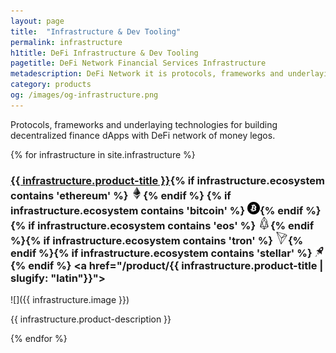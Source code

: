 ```yaml
---
layout: page
title:  "Infrastructure & Dev Tooling"
permalink: infrastructure
h1title: DeFi Infrastructure & Dev Tooling
pagetitle: DeFi Network Financial Services Infrastructure  
metadescription: DeFi Network it is protocols, frameworks and underlaying technologies for building decentralized finance ecosystems.
category: products
og: /images/og-infrastructure.png
---
```

Protocols, frameworks and underlaying technologies for building decentralized finance dApps with DeFi network of money legos.

{% for infrastructure in site.infrastructure %}
### <a href="{{ infrastructure.product-url }}">{{ infrastructure.product-title }}</a>{% if infrastructure.ecosystem contains 'ethereum' %} ![](images/ether.png "Built on Ethereum or related to Ethereum ecosystem"){% endif %} {% if infrastructure.ecosystem contains 'bitcoin' %} ![](/images/btc.png "Using Bitcoin ecosystem"){% endif %} {% if infrastructure.ecosystem contains 'eos' %} ![](/images/eos.png "Built on EOS or related to EOS ecosystem"){% endif %}{% if infrastructure.ecosystem contains 'tron' %} ![](/images/tron.png "Built on Tron or related to Tron ecosystem"){% endif %}{% if infrastructure.ecosystem contains 'stellar' %} ![](/images/stellar.png "Built on Stellar or related to Stellar ecosystem"){% endif %} <a href="/product/{{ infrastructure.product-title | slugify: "latin"}}"><i title="Would you recommend this product?" class="far fa-comments"></i></a>

![]({{ infrastructure.image }})

{{ infrastructure.product-description }}

{% endfor %}
